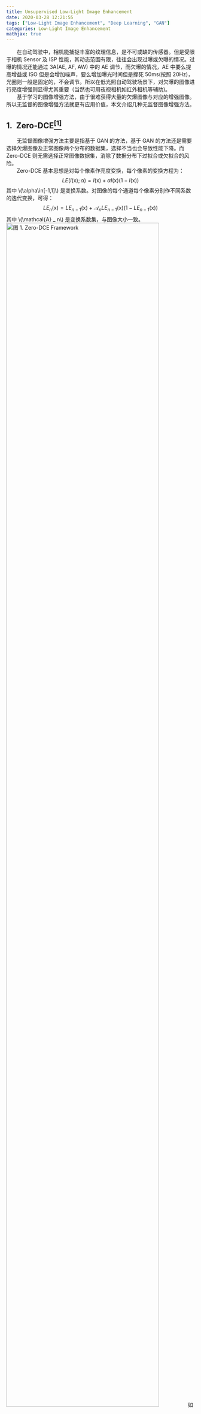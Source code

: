 ```yaml
---
title: Unsupervised Low-Light Image Enhancement
date: 2020-03-28 12:21:55
tags: ["Low-Light Image Enhancement", "Deep Learning", "GAN"]
categories: Low-Light Image Enhancement
mathjax: true
---
```

　　在自动驾驶中，相机能捕捉丰富的纹理信息，是不可或缺的传感器。但是受限于相机 Sensor 及 ISP 性能，其动态范围有限，往往会出现过曝或欠曝的情况。过曝的情况还能通过 3A(AE, AF, AW) 中的 AE 调节，而欠曝的情况，AE 中要么提高增益或 ISO 但是会增加噪声，要么增加曝光时间但是撑死 50ms(按照 20Hz)，光圈则一般是固定的，不会调节。所以在低光照自动驾驶场景下，对欠曝的图像进行亮度增强则显得尤其重要（当然也可用夜视相机如红外相机等辅助)。  
　　基于学习的图像增强方法，由于很难获得大量的欠爆图像与对应的增强图像。所以无监督的图像增强方法就更有应用价值，本文介绍几种无监督图像增强方法。

## 1.&ensp;Zero-DCE<a href="#1" id="1ref"><sup>[1]</sup></a>
　　无监督图像增强方法主要是指基于 GAN 的方法，基于 GAN 的方法还是需要选择欠爆图像及正常图像两个分布的数据集，选择不当也会导致性能下降。而 Zero-DCE 则无需选择正常图像数据集，消除了数据分布下过拟合或欠拟合的风险。  
　　Zero-DCE 基本思想是对每个像素作亮度变换，每个像素的变换方程为：
$$LE(I(\mathrm{x});\alpha) = I(\mathrm{x}) + \alpha I(\mathrm{x})(1-I(\mathrm{x})) \tag{1}$$
其中 \\(\\alpha\\in\[-1,1\]\\) 是变换系数。对图像的每个通道每个像素分别作不同系数的迭代变换，可得：
$$LE _ n(\mathrm{x}) = LE _ {n-1}(\mathrm{x}) + \mathcal{A} _ n LE _ {n-1}(\mathrm{x})(1-LE _ {n-1}(\mathrm{x})) \tag{2}$$
其中 \\(\\mathcal{A} _ n\\) 是变换系数集，与图像大小一致。
<img src="Zero-DCE.png" width="90%" height="90%" title="图 1. Zero-DCE Framework">
　　如图 1. 所示，Zero-DCE 框架中，一个基本网络预测几组 \\(\\mathcal{A} _ n\\) 集合，然后对原图每个通道进行迭代的亮度变换。LE-curves 不仅能增强暗处的曝光量，还能减弱过曝处的亮度值。  
　　该方法最重要的是 Loss 函数的设计，一共有以下 Loss 组成：

1. **Spatial Consisiency Loss**  
增强后的图像要求其与原图具有空间一致性：
$$ L _ {spa} = \frac{1}{K}\sum _ {i=1}^K\sum _ {j\in\Omega (i)}\left(\Vert Y _ i-Y _ j\Vert-\Vert I _ i-I _ j\Vert\right)^2 \tag{3}$$
其中 \\(\\Omega\\) 为某像素的领域集，可为四领域；\\(K\\) 为局部区域数量，可设定为 \\(4\\times 4\\) 大小；\\(Y,I\\) 分别为增强后与原始的像素亮度值。
2. **Exposure Control Loss**  
曝光控制 Loss 相当于设定曝光量去监督训练每个像素亮度，实现“无监督”的效果：
$$ L _ {exp} = \frac{1}{M}\sum _ {k=1}^M\Vert Y _ k-E\Vert \tag{4}$$
其中 \\(M\\) 为无重合的局部区域数量，可设定为 \\(16\\times 16\\) 大小；\\(Y _ k\\) 为局部区域的平均亮度值。作者实验中，设定 \\(E\\in\[0.4,0.7\]\\) 均能获得相似的较好的结果。
3. **Color Constancy Loss**  
根据 Gray-World color constancy 假设：rgb 每个通道的平均亮度值与 gray 灰度值一致。所以为了保证颜色不失真，构造：
$$ L _ {col}=\sum _ {\forall (p,q)\in \epsilon}(J^p-J^q), \epsilon=\{R,G,B\} \tag{5}$$
其中 \\(p,q\\) 表示一对不同的颜色通道，\\(J\\) 表示该通道的平均亮度值。
4. **Illumination Smoothness Loss**  
增强的过程要求相邻亮度值是平滑的，对增强变换系数作约束：
$$ L _ {tv _ {\mathcal{A}}} = \frac{1}{N}\sum _ {n=1}^N\sum _ {c\in\epsilon}(\nabla _ x\mathcal{A} _ n^c+\nabla _ y\mathcal{A} _ n^c)^2, \epsilon = \{R,G,B\}\tag{6}$$
其中 \\(N\\) 为增强迭代数；\\(\\nabla _ x,\\nabla _ y\\) 分别表示水平与垂直方向的求导操作。

最终 Loss 构成为：
$$ L _ {total} = L _ {spa} + L _ {exp} + W _ {col}L _ {col} + W _ {tv _ {\mathcal{A}}}L _ {tv _ {\mathcal{A}}} \tag{7}$$

## 2.&ensp;EnlightenGAN<a href="#2" id="2ref"><sup>[2]</sup></a>
　　图像增强本质上是作 domain transfer，所以能用 GAN 处理，实现无监督训练。
<img src="EnlightenGAN.png" width="90%" height="90%" title="图 2. EnlightenGAN Framework">
　　如图 2. 所示，EnlightenGAN 由 Generator 和 Discriminator 构成。Generator 是一个 attention-guided U-Net，因为我们期望欠曝的区域能增强，所以将亮度值归一化后，用 1 减去亮度值作为注意力图，与原图一起输入网络。Discriminator 由 Global Discriminator 与 Local Discriminator 组成，因为经常只需要局部区域的亮度，所以设计 Local Discriminator 就很有必要。  
　　Loss 的设计非常关键，EnlightenGAN 一共有以下 Loss 组成：

1. **Adversarial Loss**  
用于直接训练 Generator 以及 Discriminator 的 Loss，与传统的 GAN Loss 类似；
2. **Self Feature Preserving Loss**  
注意到，调整输入图像值的范围，对最终的高层任务影响不是很大，所以引入网络特征 Loss 来保证增强后图像的准确性。对原始图像与生成的图像，分别输入到在 ImageNet 上预训练的 VGG-16 模型，提取特征集合，将对应的特征对作 L1 Loss。

## 4.&ensp;Reference
<a id="1" href="#1ref">[1]</a> Guo, Chunle, et al. "Zero-Reference Deep Curve Estimation for Low-Light Image Enhancement." arXiv preprint arXiv:2001.06826 (2020).  
<a id="2" href="#2ref">[2]</a> Jiang, Yifan, et al. "Enlightengan: Deep light enhancement without paired supervision." arXiv preprint arXiv:1906.06972 (2019).
